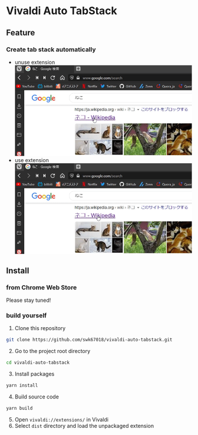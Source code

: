 # Vivaldi Auto TabStack
## Feature
### Create tab stack automatically
- unuse extension
![](assets/normal.gif)
- use extension
![](assets/use_extension.gif)

## Install
### from Chrome Web Store
Please stay tuned!

### build yourself
1. Clone this repository
```sh
git clone https://github.com/swk67018/vivaldi-auto-tabstack.git
```
2. Go to the project root directory
```sh
cd vivaldi-auto-tabstack
```
3. Install packages
```sh
yarn install
```
4. Build source code
```sh
yarn build
```
5. Open `vivaldi://extensions/` in Vivaldi
6. Select `dist` directory and load the unpackaged extension
